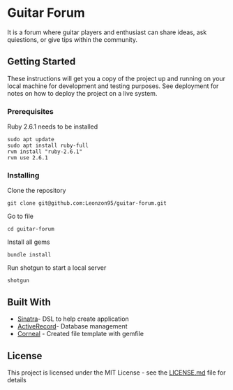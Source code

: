 # Guitar Forum

It is a forum where guitar players and enthusiast can share ideas, ask quiestions, or give tips within the community.

## Getting Started

These instructions will get you a copy of the project up and running on your local machine for development and testing purposes. See deployment for notes on how to deploy the project on a live system.

### Prerequisites

Ruby 2.6.1 needs to be installed

```
sudo apt update
sudo apt install ruby-full
rvm install "ruby-2.6.1"
rvm use 2.6.1
```

### Installing

Clone the repository

```
git clone git@github.com:Leonzon95/guitar-forum.git
```

Go to file

```
cd guitar-forum
```

Install all gems

```
bundle install
```

Run shotgun to start a local server

```
shotgun
```


## Built With

* [Sinatra](https://github.com/sinatra/sinatra)- DSL to help create application
* [ActiveRecord](https://github.com/rails/rails/tree/master/activerecord)- Database management
* [Corneal](https://github.com/thebrianemory/corneal) - Created file template with gemfile


## License

This project is licensed under the MIT License - see the [LICENSE.md](LICENSE.md) file for details


